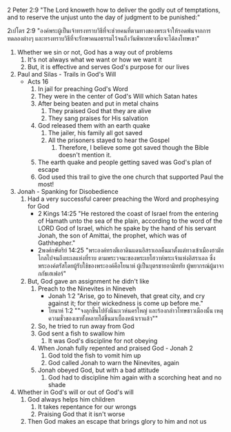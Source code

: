 2 Peter 2:9 "The Lord knoweth how to deliver the godly out of temptations, and to reserve the unjust unto the day of judgment to be punished:"

2เปโตร 2:9 "องค์พระผู้เป็นเจ้าทรงทราบวิธีที่จะช่วยคนที่ตามทางของพระเจ้าให้รอดพ้นจากการทดลองต่างๆ และทรงทราบวิธีที่จะรักษาคนอธรรมไว้จนถึงวันพิพากษาเพื่อจะได้ลงโทษเขา"

1. Whether we sin or not, God has a way out of problems
	1. It's not always what we want or how we want it
	2. But, it is effective and serves God's purpose for our lives
2. Paul and Silas - Trails in God's Will
	- Acts 16
		1. In jail for preaching God's Word
		2. They were in the center of God's Will which Satan hates
		3. After being beaten and put in metal chains
			1. They praised God that they are alive 
			2. They sang praises for His salvation
		4. God released them with an earth quake
			1. The jailer, his family all got saved
			2. All the prisoners stayed to hear the Gospel 
				1. Therefore, I believe some got saved though the Bible doesn't mention it.
		5. The earth quake and people getting saved was God's plan of escape
		6. God used this trail to give the one church that supported Paul the most!
3. Jonah - Spanking for Disobedience
	1. Had a very successful career preaching the Word and prophesying for God
		- 2 Kings 14:25 "He restored the coast of Israel from the entering of Hamath unto the sea of the plain, according to the word of the LORD God of Israel, which he spake by the hand of his servant Jonah, the son of Amittai, the prophet, which was of Gathhepher."
		- 2พงศ์กษัตริย์ 14:25 "พระองค์ทรงตีเอาดินแดนอิสราเอลคืนมาตั้งแต่ทางเข้าเมืองฮามัทไกลไปจนถึงทะเลแห่งที่ราบ ตามพระวจนะของพระเยโฮวาห์พระเจ้าแห่งอิสราเอล ซึ่งพระองค์ตรัสโดยผู้รับใช้ของพระองค์คือโยนาห์ ผู้เป็นบุตรชายอามิททัย ผู้พยากรณ์ผู้มาจากกัธเฮเฟอร์"
	2. But, God gave an assignment he didn't like
		1. Preach to the Ninevites in Nineveh
			- Jonah 1:2 "Arise, go to Nineveh, that great city, and cry against it; for their wickedness is come up before me."
			- โยนาห์ 1:2 ""จงลุกขึ้นไปยังนีนะเวห์นครใหญ่ และร้องกล่าวโทษชาวเมืองนั้น เหตุความชั่วของเขาทั้งหลายได้ขึ้นมาเบื้องหน้าเราแล้ว""
		2. So, he tried to run away from God
		3. God sent a fish to swallow him
			1. It was God's discipline for not obeying
		4. When Jonah fully repented and praised God - Jonah 2
			1. God told the fish to vomit him up
			2. God called Jonah to warn the Ninevites, again
		5. Jonah obeyed God, but with a bad attitude
			1. God had to discipline him again with a scorching heat and no shade
4. Whether in God's will or out of God's will
	1. God always helps him children
		1. It takes repentance for our wrongs
		2. Praising God that it isn't worse
	2. Then God makes an escape that brings glory to him and not us